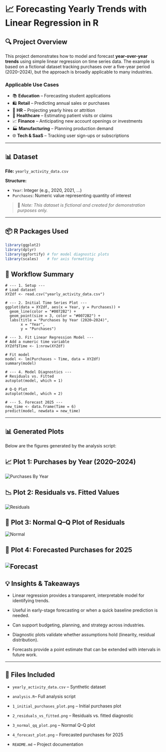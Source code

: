 # 📈 Forecasting Yearly Trends with Linear Regression in R

## 🔍 Project Overview

This project demonstrates how to model and forecast **year-over-year trends** using simple linear regression on time series data. The example is based on a fictional dataset tracking purchases over a five-year period (2020–2024), but the approach is broadly applicable to many industries.

### Applicable Use Cases
- 📚 **Education** – Forecasting student applications  
- 🛍️ **Retail** – Predicting annual sales or purchases  
- 💼 **HR** – Projecting yearly hires or attrition  
- 🏥 **Healthcare** – Estimating patient visits or claims  
- 📈 **Finance** – Anticipating new account openings or investments  
- 🏭 **Manufacturing** – Planning production demand  
- 🌐 **Tech & SaaS** – Tracking user sign-ups or subscriptions  

---

## 📊 Dataset

**File:** `yearly_activity_data.csv`  

**Structure:**
- `Year`: Integer (e.g., 2020, 2021, …)  
- `Purchases`: Numeric value representing quantity of interest  

> 📝 *Note: This dataset is fictional and created for demonstration purposes only.*

---

## 📦 R Packages Used

```r
library(ggplot2)
library(dplyr)
library(ggfortify) # for model diagnostic plots
library(scales)    # for axis formatting

```
## 🔨 Workflow Summary
``` 
# --- 1. Setup ---
# Load dataset
XYZdf <- read.csv("yearly_activity_data.csv")

# --- 2. Initial Time Series Plot ---
ggplot(data = XYZdf, aes(x = Year, y = Purchases)) +
  geom_line(color = "#0072B2") +
  geom_point(size = 3, color = "#0072B2") +
  labs(title = "Purchases by Year (2020–2024)",
       x = "Year",
       y = "Purchases")

# --- 3. Fit Linear Regression Model ---
# Add a numeric time variable
XYZdf$Time <- 1:nrow(XYZdf)

# Fit model
model <- lm(Purchases ~ Time, data = XYZdf)
summary(model)

# --- 4. Model Diagnostics ---
# Residuals vs. Fitted
autoplot(model, which = 1)

# Q-Q Plot
autoplot(model, which = 2)

# --- 5. Forecast 2025 ---
new_time <- data.frame(Time = 6)
predict(model, newdata = new_time)
```
---
## 📊 Generated Plots

Below are the figures generated by the analysis script:

## 📈 Plot 1: Purchases by Year (2020–2024)
![Purchases By Year](Purchases.png)

## 📉 Plot 2: Residuals vs. Fitted Values
![Residuals](residuals.png)

## 📐 Plot 3: Normal Q–Q Plot of Residuals
![Normal](Normalres.png)

## 🔮 Plot 4: Forecasted Purchases for 2025
![Forecast](Forcastpurch.png)
----
## 💡 Insights & Takeaways

- Linear regression provides a transparent, interpretable model for identifying trends.

- Useful in early-stage forecasting or when a quick baseline prediction is needed.

- Can support budgeting, planning, and strategy across industries.

- Diagnostic plots validate whether assumptions hold (linearity, residual distribution).

- Forecasts provide a point estimate that can be extended with intervals in future work.
---
## 📁 Files Included

- `yearly_activity_data.csv` – Synthetic dataset

- `analysis.R`– Full analysis script

- `1_initial_purchases_plot.png` – Initial purchases plot

- `2_residuals_vs_fitted.png` – Residuals vs. fitted diagnostic

- `3_normal_qq_plot.png` – Normal Q–Q plot

- `4_forecast_plot.png` – Forecasted purchases for 2025

- `README.md` – Project documentation
